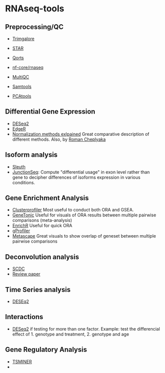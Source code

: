 # RNAseq-tools



## Preprocessing/QC

* [Trimgalore](https://doi.org/10.5281/zenodo.7598955)
* [STAR](https://www.ncbi.nlm.nih.gov/pmc/articles/PMC3530905/)
* [Qorts](https://hartleys.github.io/QoRTs/)

* [nf-core/rnaseq](https://github.com/nf-core/rnaseq)

* [MultiQC](https://multiqc.info/)
* [Samtools](http://www.htslib.org/)
* [PCAtools](https://github.com/kevinblighe/PCAtools)



## Differential Gene Expression

* [DESeq2](http://bioconductor.org/packages/devel/bioc/vignettes/DESeq2/inst/doc/DESeq2.html) 
* [EdgeR](https://www.bioconductor.org/packages/release/bioc/vignettes/edgeR/inst/doc/edgeRUsersGuide.pdf)
* [Normalization methods exlpained](https://hbctraining.github.io/DGE_workshop/lessons/02_DGE_count_normalization.html) Great comparative description of different methods. Also, by [Roman Cheplyaka](https://ro-che.info/articles/2016-11-28-rna-seq-normalization)



## Isoform analysis

* [Sleuth](https://doi.org/10.1038/nmeth.4324)
* [JunctionSeq](http://hartleys.github.io/JunctionSeq/): Compute "differential usage" in exon level rather than gene to decipher differences of isoforms expression in various conditions.



## Gene Enrichment Analysis

* [Clusterprofiler](https://www.nature.com/articles/s41596-024-01020-z) Most useful to conduct both ORA and GSEA. 
* [GeneTonic](https://federicomarini.github.io/GeneTonic/) Useful for visuals of ORA results between multiple pairwise comparisons (meta-analysis)
* [EnrichR](https://maayanlab.cloud/Enrichr/) Useful for quick ORA
* [gProfiler](https://biit.cs.ut.ee/gprofiler/)
* [Metascape](https://metascape.org/gp/index.html#/main/step1) Great visuals to show overlap of geneset between multiple pairwise comparisons



## Deconvolution analysis

* [SCDC](https://meichendong.github.io/SCDC/articles/SCDC.html)
* [Review paper](https://arxiv.org/ftp/arxiv/papers/2305/2305.06501.pdf)



## Time Series analysis

* [DESEq2](http://master.bioconductor.org/packages/release/workflows/vignettes/rnaseqGene/inst/doc/rnaseqGene.html#time-course-experiments)



## Interactions

* [DESeq2](https://bioconductor.org/packages/devel/bioc/vignettes/DESeq2/inst/doc/DESeq2.html#interactions) if testing for more than one factor. Example: test the differencial effect of 1. genotype and treatment, 2. genotype and age



## Gene Regulatory Analysis

* [TSMINER](https://academic.oup.com/nar/article/49/18/e108/6329116)
* 



